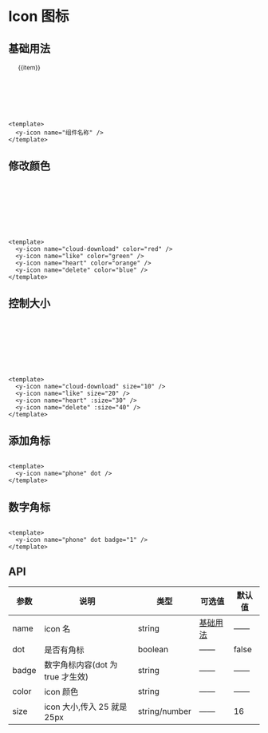 # Icon 图标

## 基础用法

<div class="icon-wrap">
  <div class="icon-item"  v-for="(item, index) in iconList" :key="item">
    <y-icon size="36" :name="item"/> 
    <span class="icon-name">{{item}}</span>
  </div>
</div>

```vue
<template>
  <y-icon name="组件名称" />
</template>
```

## 修改颜色

<div class="icon-wrap">
  <div class="icon-item" >
    <y-icon name="cloud-download" color="red"   size="36"/> 
  </div>
   <div class="icon-item" >
    <y-icon name="like" color="green"  size="36"/> 
  </div>
   <div class="icon-item" >
    <y-icon name="heart" color="orange"  size="36"/> 
  </div>
   <div class="icon-item" >
    <y-icon name="delete" color="blue"  size="36"/> 
  </div>
</div>

```vue
<template>
  <y-icon name="cloud-download" color="red" />
  <y-icon name="like" color="green" />
  <y-icon name="heart" color="orange" />
  <y-icon name="delete" color="blue" />
</template>
```

## 控制大小

<div class="icon-wrap">
  <div class="icon-item" >
    <y-icon name="cloud-download" size="10"/> 
  </div>
   <div class="icon-item" >
    <y-icon name="like" size="20"/> 
  </div>
   <div class="icon-item" >
    <y-icon name="heart" :size="30"/> 
  </div>
   <div class="icon-item" >
    <y-icon name="delete" :size="40"/> 
  </div>
</div>

```vue
<template>
  <y-icon name="cloud-download" size="10" />
  <y-icon name="like" size="20" />
  <y-icon name="heart" :size="30" />
  <y-icon name="delete" :size="40" />
</template>
```

## 添加角标

<div class="icon-wrap">
<y-icon name="phone" dot   size="36"/>
</div>

```vue
<template>
  <y-icon name="phone" dot />
</template>
```

## 数字角标

<div class="icon-wrap">
<y-icon name="phone" dot badge="1" size="36" />
</div>

```vue
<template>
  <y-icon name="phone" dot badge="1" />
</template>
```

## API

| 参数  | 说明                             | 类型          | 可选值                           | 默认值 |
| ----- | -------------------------------- | ------------- | -------------------------------- | ------ |
| name  | icon 名                          | string        | <a href="#基础用法">基础用法</a> | ——     |
| dot   | 是否有角标                       | boolean       | ——                               | false  |
| badge | 数字角标内容(dot 为 true 才生效) | string        | ——                               | ——     |
| color | icon 颜色                        | string        | ——                               | ——     |
| size  | icon 大小,传入 25 就是 25px      | string/number | ——                               | 16     |

<script setup lang="ts">
const iconList =[
    "you",
    "yixuan",
    "yixuanze",
    "zengjia",
    "zuo",
    "fire",
    "stop",
    "rollback",
    "question",
    "close",
    "check",
    "menu",
    "outdent",
    "vertical-align-top",
    "vertical-align-botto",
    "arrowdown",
    "arrowleft",
    "arrowup",
    "arrowright",
    "fullscreen-exit",
    "fullscreen",
    "down",
    "up",
    "left",
    "right",
    "verticalleft",
    "verticalright",
    "arrawsalt",
    "shrink",
    "share",
    "tags",
    "phone",
    "heart",
    "cloud-sync",
    "cloud-download",
    "cloud",
    "camera",
    "deploymentunit",
    "folder-add",
    "folder-open",
    "folder",
    "unlike",
    "like",
    "bank",
    "home",
    "delete",
    "filesearch",
    "filesync",
    "file-exception",
    "filedone",
    "mobile",
    "linechart",
    "team",
    "user",
    "addteam",
    "deleteuser",
    "deleteteam",
    "adduser",
    "detail",
    "codelibrary",
    "left-square",
    "appstore",
    "export",
    "edit-square",
    "location",
    "setting",
    "piechart",
    "poweroff",
    "message",
    "reloadtime",
    "reload",
    "redo",
    "undo",
    "sync",
    "warning-circle",
    "up-circle",
    "timeout",
    "right-circle",
    "question-circle",
    "play-circle",
    "plus-circle",
    "minus-circle",
    "down-circle",
    "left-circle",
    "check-circle",
    "info-circle",
    "close-circle",
    "instagram",
    "barcode",
    "dribbble",
    "laptop",
    "Gitlab",
    "sliders",
    "sketch",
    "build",
    "android",
    "boxplot",
    "apple",
    "select",
    "aliwangwang",
    "scan",
    "codepen",
    "calendar",
    "chrome",
    "calendar-check",
    "CodeSandbox",
    "carryout",
    "skype",
    "contacts",
    "facebook",
    "accountbook",
    "yahoo",
    "shopping",
    "linkedin",
    "rocket",
    "HTML",
    "shop",
    "zhihu",
    "medicinebox",
    "taobao",
    "moneycollect",
    "alipay",
    "flag",
    "slack",
    "customerservice",
    "amazon",
    "lock",
    "IE",
    "unlock",
    "google",
    "funnelplot",
    "medium",
    "filter",
    "googleplus",
    "skin",
    "behance",
    "USB",
    "ant-cloud",
    "rest",
    "antdesign",
    "trophy",
    "alibaba",
    "bell",
    "experiment",
    "bulb",
    "hourglass",
    "alert",
    "insurance",
    "safetycertificate",
    "propertysafety",
    "securityscan",
    "Batchfolding",
    "diff",
    "audit",
    "snippets",
    "file-copy",
    "file-text",
    "file-zip",
    "file",
    "file-word",
    "file-ppt",
    "file-unknown",
    "file-markdown",
    "file-image",
    "file-pdf",
    "file-exclamation",
    "file-excel",
    "file-add",
    "fileprotect",
    "solution",
    "reconciliation",
    "book",
    "redenvelope",
    "tablet",
    "sever",
    "database",
    "container",
    "pointmap",
    "barchart",
    "areachart",
    "radius-setting",
    "radius-upright",
    "radius-upleft",
    "radius-bottomright",
    "radius-bottomleft",
    "border-horizontal",
    "border-verticle",
    "border-inner",
    "border-right",
    "border-left",
    "border-bottom",
    "border-top",
    "border-outer",
    "border",
    "check-square",
    "interation",
    "calculator",
    "up-square",
    "wallet",
    "project",
    "right-square",
    "plus-square",
    "minus-square",
    "control",
    "play-square",
    "layout",
    "down-square",
    "close-square",
    "Import",
    "save",
    "eye",
    "logout",
    "issuesclose",
    "dashboard",
    "transaction",
    "YUAN",
    "earth",
    "time-circle",
    "trademark",
    "smile",
    "Pound",
    "meh",
    "copyright",
    "EURO",
    "frown",
    "compass",
    "file-exclamation-fil",
    "Dollar",
    "CI",
    "ungroup",
    "shortcut",
    "View",
    "safetycertificate-f",
    "Report",
    "send",
    "group",
    "file-GIF",
    "folder-view",
    "expend",
    "compress",
    "aim",
    "icon-test",
    "Console-SQL",
    "Field-Binary",
    "Storedprocedure",
    "index",
    "Partition",
    "GIF",
    "Field-time",
    "Function",
    "Field-String",
    "Field-number",
    "sisternode",
    "deleterow",
    "translate",
    "insertrowleft",
    "insertrowright",
    "formatpainter",
    "solit-cells",
    "table1",
    "insertrowabove",
    "piechart-circle-fil",
    "insertrowbelow",
    "rotate-right",
    "rotate-left",
    "trademark-circle-fil",
    "subnode",
    "merge-cells",
    "deletecolumn",
    "expand",
    "collapse",
    "clear",
    "eye-close",
    "plus",
    "woman",
    "swap-left",
    "copyright-circle-fil",
    "swap-right",
    "step-forward",
    "step-backward",
    "login",
    "retweet",
    "search",
    "fast-forward",
    "forward",
    "fast-backward",
    "thunderbolt",
    "caret-left",
    "gift",
    "caret-right",
    "desktop",
    "caret-up",
    "drag",
    "backward",
    "crown",
    "caret-down",
    "bg-colors",
    "appstoreadd",
    "pause",
    "whatsapp",
    "small-dash",
    "switchuser",
    "minus",
    "videocameraadd",
    "line",
    "enter",
    "verified",
    "dash",
    "ellipsis",
    "comment",
    "column-width",
    "audiostatic",
    "code",
    "bug",
    "italic",
    "number",
    "underline",
    "zoomin",
    "strikethrough",
    "robot",
    "line-height",
    "infomation",
    "audio",
    "font-size",
    "apartment",
    "exclaimination",
    "zoomout",
    "font-colors",
    "bold",
    "pic-left",
    "pic-right",
    "pic-center",
    "align-left",
    "align-center",
    "align-right",
    "orderedlist",
    "unorderedlist",
    "indent",
    "rise",
    "stock",
    "swap",
    "googleplus-square-f",
    "fall",
    "sort-ascending",
    "sort-descending",
    "download",
    "totop",
    "vertical-align-middl",
    "colum-height",
    "CodeSandbox-square-f",
    "upload",
    "doubleright",
    "doubleleft",
    "fork",
    "branches",
    "mr",
    "scissor",
    "wrench",
    "tag",
    "shake",
    "pushpin",
    "percentage",
    "man",
    "link",
    "monitor",
    "googleplus-circle-f",
    "highlight",
    "disconnect",
    "api",
    "key",
    "CodeSandbox-circle-f",
    "edit",
    "attachment",
    "wifi",
    "heatmap",
    "gold",
    "star",
    "error",
    "block",
    "creditcard",
    "idcard",
    "table",
    "weibo",
    "mail",
    "image",
    "twitter",
    "fund",
    "QQ",
    "qrcode",
    "radarchart",
    "sound",
    "notification",
    "video",
    "dingtalk",
    "cloud-upload",
    "dropbox",
    "cloud-server",
    "read",
    "Youtube",
    "printer",
    "yuque",
    "car",
    "windows",
    "gateway",
    "reddit",
    "cluster",
    "warning-circle-fill",
    "question-circle-fill",
    "info-circle-fill",
    "close-circle-fill",
    "check-circle-fill",
    "sliders-fill",
    "boxplot-fill",
    "build-fill",
    "golden-fill",
    "USB-fill",
    "setting-fill",
    "shop-fill",
    "printer-fill",
    "car-fill",
    "mail-fill",
    "crown-fill",
    "error-fill",
    "camera-fill",
    "bank-fill",
    "tags-fill",
    "wrench-fill",
    "tag-fill",
    "thunderbolt-fill",
    "rocket-fill",
    "pushpin-fill",
    "edit-fill",
    "phone-fill",
    "highlight-fill",
    "api-fill",
    "alert-fill",
    "unlock-fill",
    "star-fill",
    "unlike-fill",
    "lock-fill",
    "like-fill",
    "eye-fill",
    "experiment-fill",
    "customerservice-fill",
    "cloud-fill",
    "location-fill",
    "trophy-fill",
    "home-fill",
    "hourglass-fill",
    "gift-fill",
    "funnelplot-fill",
    "fire-fill",
    "filter-fill",
    "bell-fill",
    "bulb-fill",
    "sound-fill",
    "video-fill",
    "skin-fill",
    "shopping-fill",
    "rest-fill",
    "medicinebox-fill",
    "moneycollect-fill",
    "flag-fill",
    "notification-fill",
    "delete-fill",
    "contacts-fill",
    "read-fill",
    "fund-fill",
    "creditcard-fill",
    "idcard-fill",
    "image-fill",
    "calendar-check-fill",
    "sever-fill",
    "container-fill",
    "database-fill",
    "folder-open-fill",
    "folder-fill",
    "folder-add-fill",
    "reconciliation-fill",
    "batchfolding-fill",
    "snippets-fill",
    "file-copy-fill",
    "diff-fill",
    "file-image-fill",
    "file-pdf-fill",
    "file-zip-fill",
    "file-word-fill",
    "file-unknown-fill",
    "file-ppt-fill",
    "file-text-fill",
    "file-markdown-fill",
    "file-excel-fill",
    "file-fill",
    "file-add-fill",
    "securityscan-fill",
    "insurance-fill",
    "propertysafety-fill",
    "redenvelope-fill",
    "book-fill",
    "tablet-fill",
    "mobile-fill",
    "appstore-fill",
    "layout-fill",
    "control-fill",
    "wallet-fill",
    "save-fill",
    "detail-fill",
    "project-fill",
    "interation-fill",
    "calculator-fill",
    "calendar-fill",
    "carryout-fill",
    "accountbook-fill",
    "plus-square-fill",
    "right-square-fill",
    "up-square-fill",
    "play-square-fill",
    "left-square-fill",
    "codelibrary-fill",
    "close-square-fill",
    "formatpainter-fill",
    "minus-square-fill",
    "down-square-fill",
    "check-square-fill",
    "message-fill",
    "dashboard-fill",
    "heart-fill",
    "YUAN-circle-fill",
    "time-circle-fill",
    "stop-fill",
    "smile-fill",
    "Pound-circle-fill",
    "play-circle-fill",
    "meh-fill",
    "poweroff-circle-fill",
    "eyeclose-fill",
    "Dollar-circle-fill",
    "compass-fill",
    "CI-circle-fill",
    "frown-fill",
    "EURO-circle-fill",
    "plus-circle-fill",
    "right-circle-fill",
    "up-circle-fill",
    "minus-circle-fill",
    "down-circle-fill",
    "left-circle-fill",
    "shortcut-fill",
    "signal-fill",
    "bug-fill",
    "robot-fill",
    "audio-fill",
    "zhihu-square-fill",
    "weibo-square-fill",
    "taobao-square-fill",
    "slack-square-fill",
    "sketch-square-fill",
    "twitter-square-fill",
    "reddit-square-fill",
    "QQ-square-fill",
    "linkedin-fill",
    "medium-square-fill",
    "IE-square-fill",
    "instagram-fill",
    "google-square-fill",
    "facebook-fill",
    "dropbox-square-fill",
    "dribbble-square-fill",
    "codepen-square-fill",
    "amazon-square-fill",
    "behance-square-fill",
    "dingtalk-square-fill",
    "alipay-square-fill",
    "reddit-circle-fill",
    "zhihu-circle-fill",
    "weibo-circle-fill",
    "taobao-circle-fill",
    "twitter-circle-fill",
    "slack-circle-fill",
    "sketch-circle-fill",
    "dingtalk-circle-fill",
    "google-circle-fill",
    "IE-circle-fill",
    "QQ-circle-fill",
    "medium-circle-fill",
    "dribbble-circle-fill",
    "github-fill",
    "dropbox-circle-fill",
    "codepen-circle-fill",
    "amazon-circle-fill",
    "behance-circle-fill",
    "aliwangwang-fill",
    "alipay-circle-fill",
    "chrome-fill",
    "wechat-fill",
    "yahoo-fill",
    "Youtube-fill",
    "yuque-fill",
    "skype-fill",
    "windows-fill",
    "HTML-fill",
    "apple-fill",
    "android-fill",
    "Gitlab-fill"
]

</script>

<style scope>
.icon-wrap{
  display:flex;
  flex-wrap:wrap;
}
.icon-item{
  display:flex;
  flex-direction:column;
  align-items:center;
  height:100px;
  width:16.6%
}
.icon-name{
  font-size:12px
}
.icon-wrap .y-icon .icon{
  /* width:36px;
  height:36px; */
  color: #666;
  margin-bottom:10px
}
</style>
